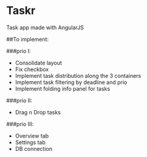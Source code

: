 # Taskr
Task app made with AngularJS

##To implement:

###prio I:
- Consolidate layout
- Fix checkbox
- Implement task distribution along the 3 containers
- Implement task filtering by deadline and prio
- Implement folding info panel for tasks

###prio II:
- Drag n Drop tasks

###prio III:
- Overview tab
- Settings tab
- DB connection
